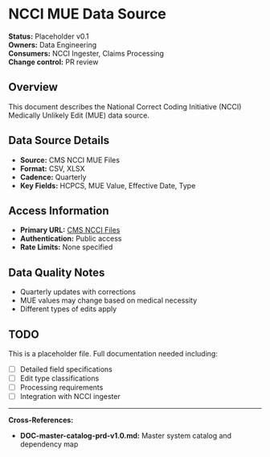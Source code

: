 # NCCI MUE Data Source

**Status:** Placeholder v0.1  
**Owners:** Data Engineering  
**Consumers:** NCCI Ingester, Claims Processing  
**Change control:** PR review  

## Overview
This document describes the National Correct Coding Initiative (NCCI) Medically Unlikely Edit (MUE) data source.

## Data Source Details
- **Source:** CMS NCCI MUE Files
- **Format:** CSV, XLSX
- **Cadence:** Quarterly
- **Key Fields:** HCPCS, MUE Value, Effective Date, Type

## Access Information
- **Primary URL:** [CMS NCCI Files](https://www.cms.gov/medicare/coding-billing/national-correct-coding-initiative-ncci)
- **Authentication:** Public access
- **Rate Limits:** None specified

## Data Quality Notes
- Quarterly updates with corrections
- MUE values may change based on medical necessity
- Different types of edits apply

## TODO
This is a placeholder file. Full documentation needed including:
- [ ] Detailed field specifications
- [ ] Edit type classifications
- [ ] Processing requirements
- [ ] Integration with NCCI ingester

---
**Cross-References:**
- **DOC-master-catalog-prd-v1.0.md:** Master system catalog and dependency map
